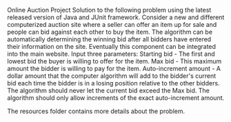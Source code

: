 Online Auction Project
Solution to the following problem using the latest released version of Java and JUnit framework.
Consider a new and different computerized auction site where a seller can offer an item up for sale and people can bid against each other to buy the item. The algorithm can be automatically determining the winning bid after all bidders have entered their information on the site. Eventually this component can be integrated into the main website.
Input three parameters:
Starting bid - The first and lowest bid the buyer is willing to offer for the item.
Max bid - This maximum amount the bidder is willing to pay for the item.
Auto-increment amount - A dollar amount that the computer algorithm will add to the bidder's current bid each time the bidder is in a losing position relative to the other bidders. The algorithm should never let the current bid exceed the Max bid. The algorithm should only allow increments of the exact auto-increment amount.

The resources folder contains more details about the problem.
